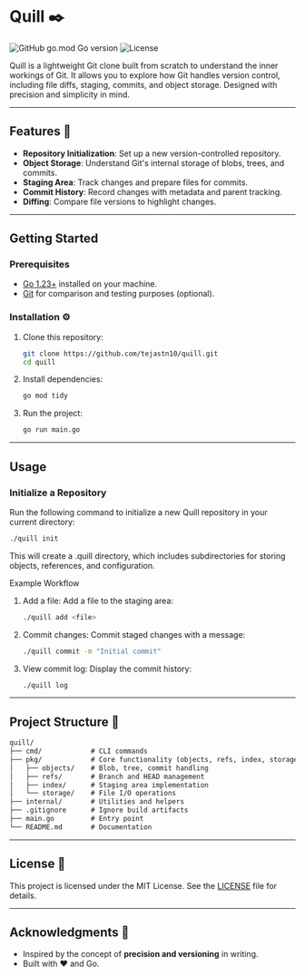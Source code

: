 # Quill ✒️

![GitHub go.mod Go version](https://img.shields.io/github/go-mod/go-version/tejastn10/quill?logo=go)
![License](https://img.shields.io/badge/License-MIT-yellow?logo=open-source-initiative&logoColor=white)

Quill is a lightweight Git clone built from scratch to understand the inner workings of Git. It allows you to explore how Git handles version control, including file diffs, staging, commits, and object storage. Designed with precision and simplicity in mind.

---

## Features 🌟

- **Repository Initialization**: Set up a new version-controlled repository.
- **Object Storage**: Understand Git's internal storage of blobs, trees, and commits.
- **Staging Area**: Track changes and prepare files for commits.
- **Commit History**: Record changes with metadata and parent tracking.
- **Diffing**: Compare file versions to highlight changes.

---

## Getting Started

### Prerequisites

- [Go 1.23+](https://go.dev/doc/install) installed on your machine.
- [Git](https://git-scm.com/) for comparison and testing purposes (optional).

### Installation ⚙️

1. Clone this repository:

    ```bash
    git clone https://github.com/tejastn10/quill.git
    cd quill
    ```

2. Install dependencies:

    ```bash
    go mod tidy
    ```

3. Run the project:

    ```bash
    go run main.go
    ```

---

## Usage

### Initialize a Repository

Run the following command to initialize a new Quill repository in your current directory:

```bash
./quill init
```

This will create a .quill directory, which includes subdirectories for storing objects, references, and configuration.

Example Workflow

1. Add a file:
   Add a file to the staging area:

   ```bash
   ./quill add <file>
   ```

2. Commit changes:
   Commit staged changes with a message:

   ```bash
   ./quill commit -m "Initial commit"
   ```

3. View commit log:
   Display the commit history:

   ```bash
   ./quill log
   ```

---

## Project Structure 📂

```md
quill/
├── cmd/            # CLI commands
├── pkg/            # Core functionality (objects, refs, index, storage)
│   ├── objects/    # Blob, tree, commit handling
│   ├── refs/       # Branch and HEAD management
│   ├── index/      # Staging area implementation
│   └── storage/    # File I/O operations
├── internal/       # Utilities and helpers
├── .gitignore      # Ignore build artifacts
├── main.go         # Entry point
└── README.md       # Documentation
```

---

## License 📜

This project is licensed under the MIT License. See the [LICENSE](LICENSE) file for details.

---

## Acknowledgments 🙌

- Inspired by the concept of **precision and versioning** in writing.
- Built with ❤️ and Go.
